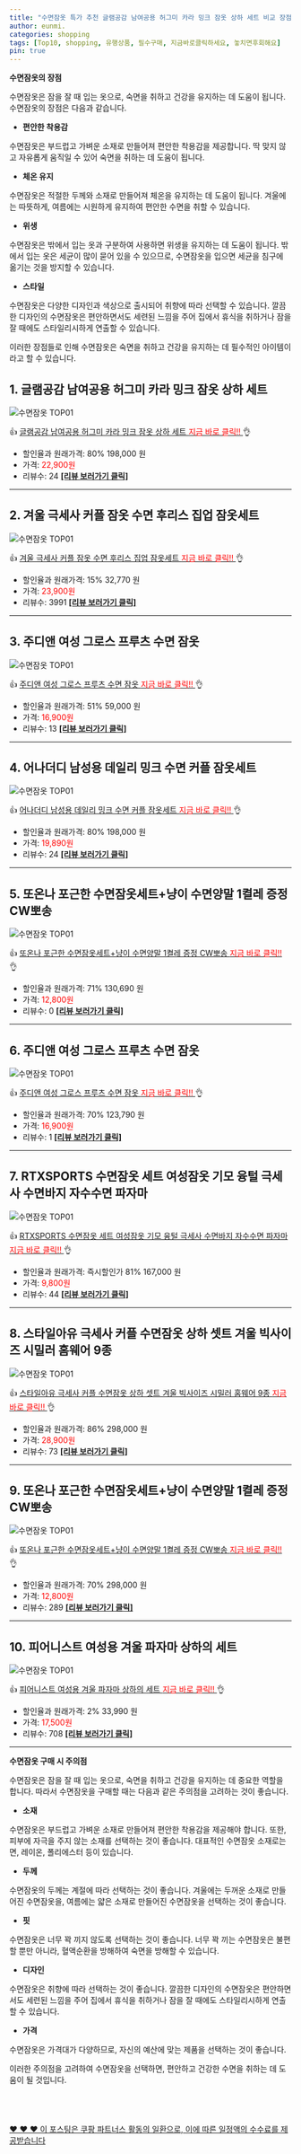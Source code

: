 ```yaml
---
title: "수면잠옷 특가 추천 글램공감 남여공용 허그미 카라 밍크 잠옷 상하 세트 비교 장점"
author: eunmi.
categories: shopping
tags: [Top10, shopping, 유행상품, 필수구매, 지금바로클릭하세요, 놓치면후회해요]
pin: true
---
```

**수면잠옷의 장점**

수면잠옷은 잠을 잘 때 입는 옷으로, 숙면을 취하고 건강을 유지하는 데 도움이 됩니다. 수면잠옷의 장점은 다음과 같습니다.

* **편안한 착용감**

수면잠옷은 부드럽고 가벼운 소재로 만들어져 편안한 착용감을 제공합니다. 딱 맞지 않고 자유롭게 움직일 수 있어 숙면을 취하는 데 도움이 됩니다.

* **체온 유지**

수면잠옷은 적절한 두께와 소재로 만들어져 체온을 유지하는 데 도움이 됩니다. 겨울에는 따뜻하게, 여름에는 시원하게 유지하여 편안한 수면을 취할 수 있습니다.

* **위생**

수면잠옷은 밖에서 입는 옷과 구분하여 사용하면 위생을 유지하는 데 도움이 됩니다. 밖에서 입는 옷은 세균이 많이 묻어 있을 수 있으므로, 수면잠옷을 입으면 세균을 침구에 옮기는 것을 방지할 수 있습니다.

* **스타일**

수면잠옷은 다양한 디자인과 색상으로 출시되어 취향에 따라 선택할 수 있습니다. 깔끔한 디자인의 수면잠옷은 편안하면서도 세련된 느낌을 주어 집에서 휴식을 취하거나 잠을 잘 때에도 스타일리시하게 연출할 수 있습니다.

이러한 장점들로 인해 수면잠옷은 숙면을 취하고 건강을 유지하는 데 필수적인 아이템이라고 할 수 있습니다.

   

## 1. 글램공감 남여공용 허그미 카라 밍크 잠옷 상하 세트

![수면잠옷 TOP01](https://thumbnail8.coupangcdn.com/thumbnails/remote/230x230ex/image/vendor_inventory/e299/73f1dafadb3ad6cedb7cf6c52bd06261ef0b8f6759181edab6f31ae6e7e2.jpg)


👍 [글램공감 남여공용 허그미 카라 밍크 잠옷 상하 세트 <font color=red> 지금 바로 클릭!! </font> ](https://link.coupang.com/re/AFFSDP?lptag=AF3617701&subid=GithubCoopas&pageKey=4347712438&traceid=V0-153&itemId=5127417628&vendorItemId=72406240865) 👌 


- 할인율과 원래가격: 80%  198,000   원
- 가격: <span style='color:red'>22,900원</span>
- 리뷰수: 24  [**[리뷰 보러가기 클릭]**](https://link.coupang.com/re/AFFSDP?lptag=AF3617701&subid=GithubCoopas&pageKey=4347712438&traceid=V0-153&itemId=5127417628&vendorItemId=72406240865)

---


   

## 2. 겨울 극세사 커플 잠옷 수면 후리스 집업 잠옷세트

![수면잠옷 TOP01](https://thumbnail8.coupangcdn.com/thumbnails/remote/230x230ex/image/vendor_inventory/013e/412e16ce4eee33ac079801d0b31aca14e879aca3bd04d7e8d0b6092f0a75.jpg)


👍 [겨울 극세사 커플 잠옷 수면 후리스 집업 잠옷세트 <font color=red> 지금 바로 클릭!! </font> ](https://link.coupang.com/re/AFFSDP?lptag=AF3617701&subid=GithubCoopas&pageKey=6819847464&traceid=V0-153&itemId=16160919451&vendorItemId=83356554454) 👌 


- 할인율과 원래가격: 15%  32,770   원
- 가격: <span style='color:red'>23,900원</span>
- 리뷰수: 3991  [**[리뷰 보러가기 클릭]**](https://link.coupang.com/re/AFFSDP?lptag=AF3617701&subid=GithubCoopas&pageKey=6819847464&traceid=V0-153&itemId=16160919451&vendorItemId=83356554454)

---


   

## 3. 주디앤 여성 그로스 프루츠 수면 잠옷

![수면잠옷 TOP01](https://thumbnail9.coupangcdn.com/thumbnails/remote/230x230ex/image/vendor_inventory/852a/01e5d6742ed5673b4a1d402ca32bd8d92351f7c5ca8409c9701a4ada11ed.jpg)


👍 [주디앤 여성 그로스 프루츠 수면 잠옷 <font color=red> 지금 바로 클릭!! </font> ](https://link.coupang.com/re/AFFSDP?lptag=AF3617701&subid=GithubCoopas&pageKey=7584345485&traceid=V0-153&itemId=20027386418&vendorItemId=87124008183) 👌 


- 할인율과 원래가격: 51%  59,000   원
- 가격: <span style='color:red'>16,900원</span>
- 리뷰수: 13  [**[리뷰 보러가기 클릭]**](https://link.coupang.com/re/AFFSDP?lptag=AF3617701&subid=GithubCoopas&pageKey=7584345485&traceid=V0-153&itemId=20027386418&vendorItemId=87124008183)

---


   

## 4. 어나더디 남성용 데일리 밍크 수면 커플 잠옷세트

![수면잠옷 TOP01](https://thumbnail8.coupangcdn.com/thumbnails/remote/230x230ex/image/retail/images/2020/10/21/17/4/9dd77c33-4481-4ed8-8817-693eca9e8e55.jpg)


👍 [어나더디 남성용 데일리 밍크 수면 커플 잠옷세트 <font color=red> 지금 바로 클릭!! </font> ](https://link.coupang.com/re/AFFSDP?lptag=AF3617701&subid=GithubCoopas&pageKey=2335978128&traceid=V0-153&itemId=4045100359&vendorItemId=72029247999) 👌 


- 할인율과 원래가격: 80%  198,000   원
- 가격: <span style='color:red'>19,890원</span>
- 리뷰수: 24  [**[리뷰 보러가기 클릭]**](https://link.coupang.com/re/AFFSDP?lptag=AF3617701&subid=GithubCoopas&pageKey=2335978128&traceid=V0-153&itemId=4045100359&vendorItemId=72029247999)

---


   

## 5. 또온나 포근한 수면잠옷세트+냥이 수면양말 1켤레 증정 CW뽀송

![수면잠옷 TOP01](https://thumbnail8.coupangcdn.com/thumbnails/remote/230x230ex/image/vendor_inventory/5c66/69ed9f2c4dc7f620e4b6a13515806355849b669e7a1461891d50cf956fff.jpg)


👍 [또온나 포근한 수면잠옷세트+냥이 수면양말 1켤레 증정 CW뽀송 <font color=red> 지금 바로 클릭!! </font> ](https://link.coupang.com/re/AFFSDP?lptag=AF3617701&subid=GithubCoopas&pageKey=7632677057&traceid=V0-153&itemId=20261594180&vendorItemId=83433453712) 👌 


- 할인율과 원래가격: 71%  130,690   원
- 가격: <span style='color:red'>12,800원</span>
- 리뷰수: 0  [**[리뷰 보러가기 클릭]**](https://link.coupang.com/re/AFFSDP?lptag=AF3617701&subid=GithubCoopas&pageKey=7632677057&traceid=V0-153&itemId=20261594180&vendorItemId=83433453712)

---


   

## 6. 주디앤 여성 그로스 프루츠 수면 잠옷

![수면잠옷 TOP01](https://thumbnail9.coupangcdn.com/thumbnails/remote/230x230ex/image/vendor_inventory/852a/01e5d6742ed5673b4a1d402ca32bd8d92351f7c5ca8409c9701a4ada11ed.jpg)


👍 [주디앤 여성 그로스 프루츠 수면 잠옷 <font color=red> 지금 바로 클릭!! </font> ](https://link.coupang.com/re/AFFSDP?lptag=AF3617701&subid=GithubCoopas&pageKey=7584345485&traceid=V0-153&itemId=20027386418&vendorItemId=87124008183) 👌 


- 할인율과 원래가격: 70%  123,790   원
- 가격: <span style='color:red'>16,900원</span>
- 리뷰수: 1  [**[리뷰 보러가기 클릭]**](https://link.coupang.com/re/AFFSDP?lptag=AF3617701&subid=GithubCoopas&pageKey=7584345485&traceid=V0-153&itemId=20027386418&vendorItemId=87124008183)

---


   

## 7. RTXSPORTS 수면잠옷 세트 여성잠옷 기모 융털 극세사 수면바지 자수수면 파자마

![수면잠옷 TOP01](https://thumbnail9.coupangcdn.com/thumbnails/remote/230x230ex/image/vendor_inventory/bd22/77b0b919be9a08d10f089f23aafbf13a4532cb7b8332e749774c5aa13e74.jpg)


👍 [RTXSPORTS 수면잠옷 세트 여성잠옷 기모 융털 극세사 수면바지 자수수면 파자마 <font color=red> 지금 바로 클릭!! </font> ](https://link.coupang.com/re/AFFSDP?lptag=AF3617701&subid=GithubCoopas&pageKey=4683115024&traceid=V0-153&itemId=5875077370&vendorItemId=73157629495) 👌 


- 할인율과 원래가격: 즉시할인가 81%  167,000   원
- 가격: <span style='color:red'>9,800원</span>
- 리뷰수: 44  [**[리뷰 보러가기 클릭]**](https://link.coupang.com/re/AFFSDP?lptag=AF3617701&subid=GithubCoopas&pageKey=4683115024&traceid=V0-153&itemId=5875077370&vendorItemId=73157629495)

---


   

## 8. 스타일아유 극세사 커플 수면잠옷 상하 셋트 겨울 빅사이즈 시밀러 홈웨어 9종

![수면잠옷 TOP01](https://thumbnail7.coupangcdn.com/thumbnails/remote/230x230ex/image/vendor_inventory/d5f4/9a5bd0540acc9e56dc231e2792b987ee30df740f8ed9dde2e93727b76dbf.jpg)


👍 [스타일아유 극세사 커플 수면잠옷 상하 셋트 겨울 빅사이즈 시밀러 홈웨어 9종 <font color=red> 지금 바로 클릭!! </font> ](https://link.coupang.com/re/AFFSDP?lptag=AF3617701&subid=GithubCoopas&pageKey=6181606541&traceid=V0-153&itemId=12141084798&vendorItemId=86764289724) 👌 


- 할인율과 원래가격: 86%  298,000   원
- 가격: <span style='color:red'>28,900원</span>
- 리뷰수: 73  [**[리뷰 보러가기 클릭]**](https://link.coupang.com/re/AFFSDP?lptag=AF3617701&subid=GithubCoopas&pageKey=6181606541&traceid=V0-153&itemId=12141084798&vendorItemId=86764289724)

---


   

## 9. 또온나 포근한 수면잠옷세트+냥이 수면양말 1켤레 증정 CW뽀송

![수면잠옷 TOP01](https://thumbnail6.coupangcdn.com/thumbnails/remote/230x230ex/image/vendor_inventory/b1ba/6d9c92a65316743adcdb89313a22423aca195e866b831576b22544e730a9.jpg)


👍 [또온나 포근한 수면잠옷세트+냥이 수면양말 1켤레 증정 CW뽀송 <font color=red> 지금 바로 클릭!! </font> ](https://link.coupang.com/re/AFFSDP?lptag=AF3617701&subid=GithubCoopas&pageKey=7632677057&traceid=V0-153&itemId=20261594175&vendorItemId=83433453731) 👌 


- 할인율과 원래가격: 70%  298,000   원
- 가격: <span style='color:red'>12,800원</span>
- 리뷰수: 289  [**[리뷰 보러가기 클릭]**](https://link.coupang.com/re/AFFSDP?lptag=AF3617701&subid=GithubCoopas&pageKey=7632677057&traceid=V0-153&itemId=20261594175&vendorItemId=83433453731)

---


   

## 10. 피어니스트 여성용 겨울 파자마 상하의 세트

![수면잠옷 TOP01](https://thumbnail10.coupangcdn.com/thumbnails/remote/230x230ex/image/retail/images/2773319326714100-91db9ba3-6589-4039-9b54-b2cd74ad4c58.jpg)


👍 [피어니스트 여성용 겨울 파자마 상하의 세트 <font color=red> 지금 바로 클릭!! </font> ](https://link.coupang.com/re/AFFSDP?lptag=AF3617701&subid=GithubCoopas&pageKey=6958812845&traceid=V0-153&itemId=16417474910&vendorItemId=84099543495) 👌 


- 할인율과 원래가격: 2%  33,990   원
- 가격: <span style='color:red'>17,500원</span>
- 리뷰수: 708  [**[리뷰 보러가기 클릭]**](https://link.coupang.com/re/AFFSDP?lptag=AF3617701&subid=GithubCoopas&pageKey=6958812845&traceid=V0-153&itemId=16417474910&vendorItemId=84099543495)

---
**수면잠옷 구매 시 주의점**

수면잠옷은 잠을 잘 때 입는 옷으로, 숙면을 취하고 건강을 유지하는 데 중요한 역할을 합니다. 따라서 수면잠옷을 구매할 때는 다음과 같은 주의점을 고려하는 것이 좋습니다.

* **소재**

수면잠옷은 부드럽고 가벼운 소재로 만들어져 편안한 착용감을 제공해야 합니다. 또한, 피부에 자극을 주지 않는 소재를 선택하는 것이 좋습니다. 대표적인 수면잠옷 소재로는 면, 레이온, 폴리에스터 등이 있습니다.

* **두께**

수면잠옷의 두께는 계절에 따라 선택하는 것이 좋습니다. 겨울에는 두꺼운 소재로 만들어진 수면잠옷을, 여름에는 얇은 소재로 만들어진 수면잠옷을 선택하는 것이 좋습니다.

* **핏**

수면잠옷은 너무 꽉 끼지 않도록 선택하는 것이 좋습니다. 너무 꽉 끼는 수면잠옷은 불편할 뿐만 아니라, 혈액순환을 방해하여 숙면을 방해할 수 있습니다.

* **디자인**

수면잠옷은 취향에 따라 선택하는 것이 좋습니다. 깔끔한 디자인의 수면잠옷은 편안하면서도 세련된 느낌을 주어 집에서 휴식을 취하거나 잠을 잘 때에도 스타일리시하게 연출할 수 있습니다.

* **가격**

수면잠옷은 가격대가 다양하므로, 자신의 예산에 맞는 제품을 선택하는 것이 좋습니다.

이러한 주의점을 고려하여 수면잠옷을 선택하면, 편안하고 건강한 수면을 취하는 데 도움이 될 것입니다.<br><br><br><br><br> [ ❤ ❤ ❤ 이 포스팅은 쿠팡 파트너스 활동의 일환으로, 이에 따른 일정액의 수수료를 제공받습니다](https://link.coupang.com/a/bcEFyh)
